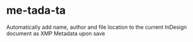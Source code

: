 # me-tada-ta
Automatically add name, author and file location to the current InDesign document as XMP Metadata upon save
